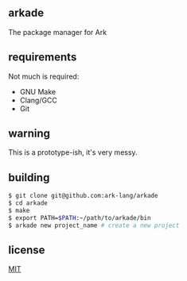 ## arkade
The package manager for Ark

## requirements
Not much is required:

* GNU Make
* Clang/GCC
* Git

## warning
This is a prototype-ish, it's very messy.

## building

```bash
$ git clone git@github.com:ark-lang/arkade
$ cd arkade
$ make
$ export PATH=$PATH:~/path/to/arkade/bin
$ arkade new project_name # create a new project
```

## license
[MIT](/LICENSE)